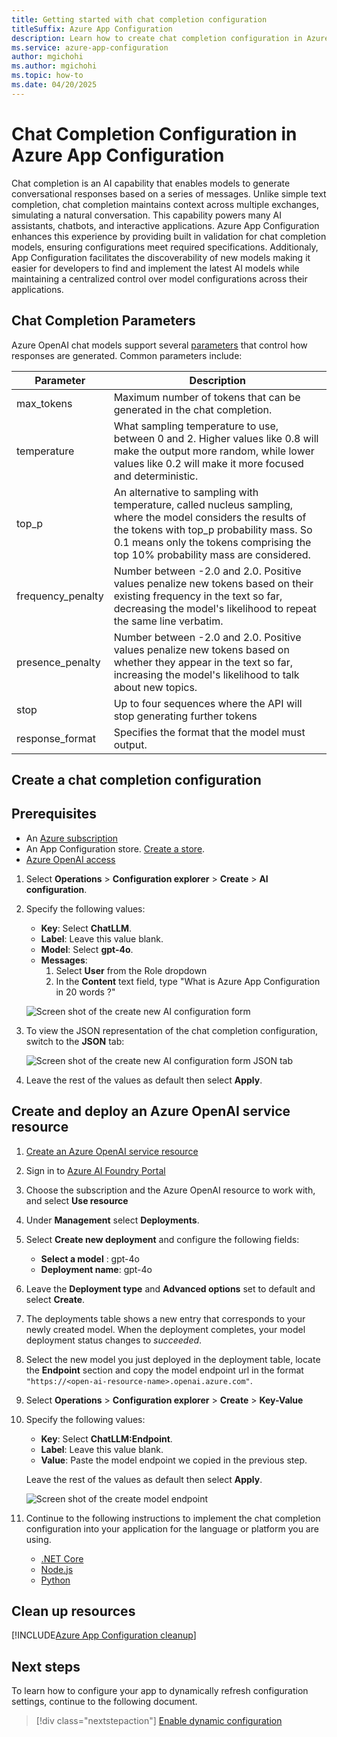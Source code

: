 ```yaml
---
title: Getting started with chat completion configuration
titleSuffix: Azure App Configuration
description: Learn how to create chat completion configuration in Azure App Configuration.
ms.service: azure-app-configuration
author: mgichohi
ms.author: mgichohi
ms.topic: how-to
ms.date: 04/20/2025
---
```


# Chat Completion Configuration in Azure App Configuration

Chat completion is an AI capability that enables models to generate conversational responses based on a series of messages. Unlike simple text completion, chat completion maintains context across multiple exchanges, simulating a natural conversation. This capability powers many AI assistants, chatbots, and interactive applications. Azure App Configuration enhances this experience by providing built in validation for chat completion models, ensuring configurations meet required specifications. Additionaly, App Configuration facilitates the discoverability of new models making it easier for developers to find and implement the latest AI models while maintaining a centralized control over model configurations across their applications.

## Chat Completion Parameters

Azure OpenAI chat models support several [parameters](/azure/ai-services/openai/reference#request-body-2) that control how responses are generated. Common parameters include:

| Parameter | Description |
|-----------|-------------|
| max_tokens | Maximum number of tokens that can be generated in the chat completion. |
| temperature | What sampling temperature to use, between 0 and 2. Higher values like 0.8 will make the output more random, while lower values like 0.2 will make it more focused and deterministic. |
| top_p | An alternative to sampling with temperature, called nucleus sampling, where the model considers the results of the tokens with top_p probability mass. So 0.1 means only the tokens comprising the top 10% probability mass are considered. |
| frequency_penalty | Number between -2.0 and 2.0. Positive values penalize new tokens based on their existing frequency in the text so far, decreasing the model's likelihood to repeat the same line verbatim. |
| presence_penalty | Number between -2.0 and 2.0. Positive values penalize new tokens based on whether they appear in the text so far, increasing the model's likelihood to talk about new topics. |
| stop | Up to four sequences where the API will stop generating further tokens |
| response_format | Specifies the format that the model must output. |

## Create a chat completion configuration

## Prerequisites
- An [Azure subscription](https://azure.microsoft.com/free/dotnet/)
- An App Configuration store. [Create a store](./quickstart-azure-app-configuration-create.md#create-an-app-configuration-store).
- [Azure OpenAI access](/azure/ai-services/openai/overview#get-started-with-azure-openai-service)

 1. Select **Operations** > **Configuration explorer** > **Create** > **AI configuration**.

 1. Specify the following values:
    - **Key**: Select **ChatLLM**.
    - **Label**: Leave this value blank.
    - **Model**: Select **gpt-4o**.
    - **Messages**: 
        1. Select **User** from the Role dropdown
        2. In the **Content** text field, type "What is Azure App Configuration in 20 words ?"
    
    ![Screen shot of the create new AI configuration form](./media/create-ai-chat-completion-config.png)

1. To view the JSON representation of the chat completion configuration, switch to the **JSON** tab:

    ![Screen shot of the create new AI configuration form JSON tab](./media/create-ai-chat-completion-config-json.png)

1.  Leave the rest of the values as default then select **Apply**.

## Create and deploy an Azure OpenAI service resource

1. [Create an Azure OpenAI service resource](/azure/ai-services/openai/includes/create-resource-portal)

1. Sign in to [Azure AI Foundry Portal](https://ai.azure.com/)

1. Choose the subscription and the Azure OpenAI resource to work with, and select **Use resource**

1. Under **Management** select **Deployments**.

1. Select **Create new deployment** and configure the following fields:
    - **Select a model** : gpt-4o
    - **Deployment name**: gpt-4o

1. Leave the **Deployment type** and **Advanced options** set to default and select **Create**.

1. The deployments table shows a new entry that corresponds to your newly created model.
When the deployment completes, your model deployment status changes to _succeeded_.

1. Select the new model you just deployed in the deployment table, locate the **Endpoint** section and copy the model endpoint url in the format `"https://<open-ai-resource-name>.openai.azure.com"`.

1. Select **Operations** > **Configuration explorer** > **Create** > **Key-Value**

1. Specify the following values:
    - **Key**: Select **ChatLLM:Endpoint**.
    - **Label**: Leave this value blank.
    - **Value**: Paste the model endpoint we copied in the previous step.
    
    Leave the rest of the values as default then select **Apply**.

    ![Screen shot of the create model endpoint](./media/create-model-endpoint.png)

1. Continue to the following instructions to implement the chat completion configuration into your application for the language or platform you are using.

    - [.NET Core](./quickstart-chat-completion-dotnet.md)
    - [Node.js](./quickstart-chat-completion-javascript.md)
    - [Python](./quickstart-chat-completion-python.md)

## Clean up resources

[!INCLUDE[Azure App Configuration cleanup](../../includes/azure-app-configuration-cleanup.md)]

## Next steps
To learn how to configure your app to dynamically refresh configuration settings, continue to the following document.

> [!div class="nextstepaction"]
> [Enable dynamic configuration](./enable-dynamic-configuration-aspnet-core.md)